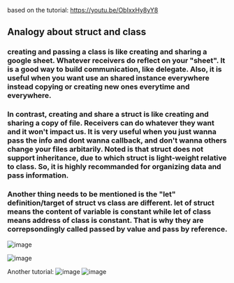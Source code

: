 based on the tutorial: https://youtu.be/ObIxxHy8yY8

## Analogy about struct and class
### creating and passing a class is like creating and sharing a google sheet. Whatever receivers do reflect on your "sheet". It is a good way to build communication, like delegate. Also, it is useful when you want use an shared instance everywhere instead copying or creating new ones everytime and everywhere. 
### In contrast, creating and share a struct is like creating and sharing a copy of file. Receivers can do whatever they want and it won't impact us. It is very useful when you just wanna pass the info and dont wanna callback, and don't wanna others change your files arbitarily. Noted is that struct does not support inheritance, due to which struct is light-weight relative to class. So, it is highly recommanded for organizing data and pass information.
### Another thing needs to be mentioned is the "let" definition/target of struct vs class are different. let of struct means the content of variable is constant while let of class means address of class is constant. That is why they are correpsondingly called passed by value and pass by reference.


![image](https://user-images.githubusercontent.com/81428296/148630391-c26d9453-7aa0-4e21-a0f1-936ddaee5854.png)

![image](https://user-images.githubusercontent.com/81428296/148630394-13993f38-0721-40e7-ae84-5b3449513a03.png)


Another tutorial:
![image](https://user-images.githubusercontent.com/81428296/149710076-26b26b71-b321-4a68-905f-e61e5f64e2c2.png)
![image](https://user-images.githubusercontent.com/81428296/149710169-99c9dea0-2abd-4f50-88d7-b1e4e413c605.png)
